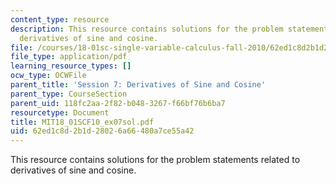 ```yaml
---
content_type: resource
description: This resource contains solutions for the problem statements related to
  derivatives of sine and cosine.
file: /courses/18-01sc-single-variable-calculus-fall-2010/62ed1c8d2b1d28026a66480a7ce55a42_MIT18_01SCF10_ex07sol.pdf
file_type: application/pdf
learning_resource_types: []
ocw_type: OCWFile
parent_title: 'Session 7: Derivatives of Sine and Cosine'
parent_type: CourseSection
parent_uid: 118fc2aa-2f82-b048-3267-f66bf76b6ba7
resourcetype: Document
title: MIT18_01SCF10_ex07sol.pdf
uid: 62ed1c8d-2b1d-2802-6a66-480a7ce55a42
---
```

This resource contains solutions for the problem statements related to derivatives of sine and cosine.

